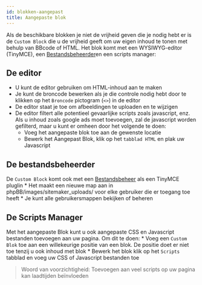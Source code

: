 ```yaml
---
id: blokken-aangepast
title: Aangepaste blok
---
```


Als de beschikbare blokken je niet de vrijheid geven die je nodig hebt er is de `Custom Block` die u de vrijheid geeft om uw eigen inhoud te tonen met behulp van BBcode of HTML. Het blok komt met een WYSIWYG-editor (TinyMCE), een [Bestandsbeheerder](./filemanager.md)en een scripts manager:

## De editor

* U kunt de editor gebruiken om HTML-inhoud aan te maken
* Je kunt de broncode bewerken als je die controle nodig hebt door te klikken op het `Broncode` pictogram (`<>`) in de editor
* De editor staat je toe om afbeeldingen te uploaden en te wijzigen
* De editor filtert alle potentieel gevaarlijke scripts zoals javascript, enz. Als u inhoud zoals google ads moet toevoegen, zal de javascript worden gefilterd, maar u kunt er omheen door het volgende te doen: 
    * Voeg het aangepaste blok toe aan de gewenste locatie
    * Bewerk het Aangepast Blok, klik op het `tabblad HTML` en plak uw Javascript

## De bestandsbeheerder

De `Custom Block` komt ook met een [Bestandsbeheer](./filemanager.md) als een TinyMCE pluglin * Het maakt een nieuwe map aan in phpBB/images/sitemaker_uploads/ voor elke gebruiker die er toegang toe heeft * Je kunt alle gebruikersmappen bekijken of beheren

## De Scripts Manager

Met het aangepaste Blok kunt u ook aangepaste CSS en Javascript bestanden toevoegen aan uw pagina. Om dit te doen: * Voeg een `Custom Blok` toe aan een willekeurige positie van een blok. De positie doet er niet toe tenzij u ook inhoud met blok * Bewerk het blok klik op het `Scripts` tabblad en voeg uw CSS of Javascript bestanden toe

> Woord van voorzichtigheid: Toevoegen aan veel scripts op uw pagina kan laadtijden beïnvloeden